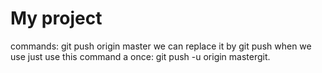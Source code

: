 # My project

commands:
git push origin master 
we can replace it by git push when we use just use this command a once:
git push -u origin mastergit.